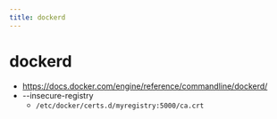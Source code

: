 ```yaml
---
title: dockerd
---
```


# dockerd

- https://docs.docker.com/engine/reference/commandline/dockerd/
- --insecure-registry
  - `/etc/docker/certs.d/myregistry:5000/ca.crt`

